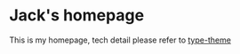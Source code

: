 # Jack's homepage

This is my homepage, tech detail please refer to [type-theme](https://github.com/EasyApple/type-theme)
